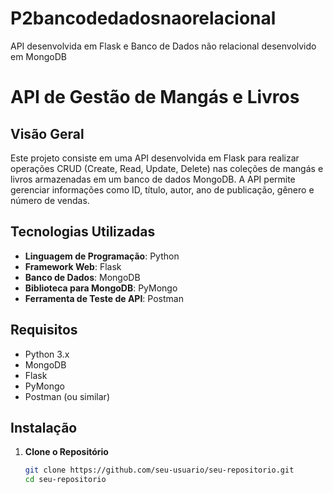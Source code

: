 # P2bancodedadosnaorelacional
API desenvolvida em Flask e Banco de Dados não relacional desenvolvido em MongoDB
# API de Gestão de Mangás e Livros

## Visão Geral

Este projeto consiste em uma API desenvolvida em Flask para realizar operações CRUD (Create, Read, Update, Delete) nas coleções de mangás e livros armazenadas em um banco de dados MongoDB. A API permite gerenciar informações como ID, título, autor, ano de publicação, gênero e número de vendas.

## Tecnologias Utilizadas

- **Linguagem de Programação**: Python
- **Framework Web**: Flask
- **Banco de Dados**: MongoDB
- **Biblioteca para MongoDB**: PyMongo
- **Ferramenta de Teste de API**: Postman

## Requisitos

- Python 3.x
- MongoDB
- Flask
- PyMongo
- Postman (ou similar)

## Instalação

1. **Clone o Repositório**

   ```bash
   git clone https://github.com/seu-usuario/seu-repositorio.git
   cd seu-repositorio
